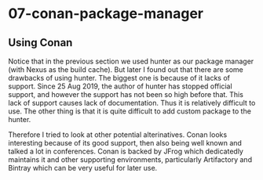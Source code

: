 # 07-conan-package-manager

## Using Conan

Notice that in the previous section we used hunter as our package manager (with Nexus as the build cache). But later I found out that there are some drawbacks of using hunter. The biggest one is because of it lacks of support. Since 25 Aug 2019, the author of hunter has stopped official support, and however the support has not been so high before that. This lack of support causes lack of documentation. Thus it is relatively difficult to use. The other thing is that it is quite difficult to add custom package to the hunter.

Therefore I tried to look at other potential alterinatives. Conan looks interesting because of its good support, then also being well known and talked a lot in conferences. Conan is backed by JFrog which dedicatedly maintains it and other supporting environments, particularly Artifactory and Bintray which can be very useful for later use.
